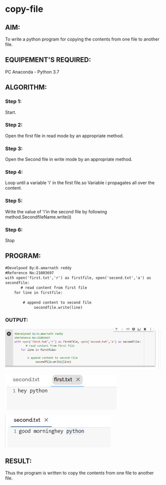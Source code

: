 # copy-file
## AIM:
To write a python program for copying the contents from one file to another file.
## EQUIPEMENT'S REQUIRED: 
PC
Anaconda - Python 3.7
## ALGORITHM: 
### Step 1:
Start.

### Step 2:
Open the first file in read mode by an appropriate method.

### Step 3:
Open the Second file in write mode by an appropriate method.

### Step 4:
Loop until a variable 'i' in the first file.so Variable i propagates all over the content.

### Step 5:
Write the value of 'i'in the second file by following method.SecondfileName.write(i)

### Step 6:
Stop

## PROGRAM:
```
#Develpoed By:D.amarnath reddy
#Reference No:21003697
with open('first.txt','r') as firstfile, open('second.txt','a') as secondfile:
       # read content from first file
    for line in firstfile:
               
        # append content to second file
             secondfile.write(line)
```             
### OUTPUT:
![git logo](a1.png)

![git logo](a2.png)

![git logo](a3.png)



## RESULT:
Thus the program is written to copy the contents from one file to another file.
